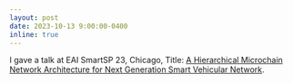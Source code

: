 ```yaml
---
layout: post
date: 2023-10-13 9:00:00-0400
inline: true
---
```


I gave a talk at EAI SmartSP 23, Chicago, Title: [A Hierarchical Microchain Network Architecture for Next Generation Smart Vehicular Network](https://smartsp.eai-conferences.org/2023/invited-talks/).
